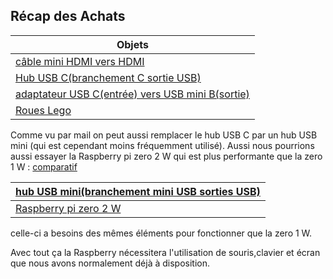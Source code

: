 ## Récap des Achats
| Objets  |
| ------ |
|[câble mini HDMI vers HDMI](https://www.amazon.fr/Rankie-C%C3%A2ble-Mini-Haute-Vitesse/dp/B01KRKO4MM/ref=asc_df_B01KRKO4MM/?tag=googshopfr-21&linkCode=df0&hvadid=167157077011&hvpos=&hvnetw=g&hvrand=12116481492070779837&hvpone=&hvptwo=&hvqmt=&hvdev=c&hvdvcmdl=&hvlocint=&hvlocphy=9054956&hvtargid=pla-329378245127&psc=1)|
|[Hub USB C(branchement C sortie USB)](https://www.amazon.fr/hub-usb-c/s?k=hub+usb+c)| 
|[adaptateur USB C(entrée) vers USB mini B(sortie)](https://www.amazon.fr/iJiZuo-Pi%C3%A8ces-Adaptateur-Connecteur-Femelle/dp/B0B7RMFMN4/ref=sr_1_7?keywords=adaptateur+usb+c+vers+usb+mini+b&qid=1675762866&sprefix=adaptateur+usb+c+vers+usb+mini%2Caps%2C261&sr=8-7)|
|[Roues Lego](https://www.amazon.com/Lego-Tire-Wheel-Long-Axles/dp/B00XZIMDFO/ref=sr_1_2?ie=UTF8&qid=1491067628&sr=8-2&keywords=lego+wheel)|

Comme vu par mail on peut aussi remplacer le hub USB C par un hub USB mini (qui est cependant moins fréquemment utilisé).
Aussi nous pourrions aussi essayer la Raspberry pi zero 2 W qui est plus performante que la zero 1 W : [comparatif](https://raspberrytips.fr/raspberry-pi-zero-vs-zero-2/)

|[hub USB mini(branchement mini USB sorties USB)]( https://www.amazon.fr/Adaptateur-Puissance-Chargement-Raspberry-T%C3%A9l%C3%A9phone/dp/B078M3Z84Z/ref=asc_df_B078M3Z84Z/?tag=googshopfr-21&linkCode=df0&hvadid=313733719577&hvpos=&hvnetw=g&hvrand=7234106078462439040&hvpone=&hvptwo=&hvqmt=&hvdev=c&hvdvcmdl=&hvlocint=&hvlocphy=9054964&hvtargid=pla-564302864861&psc=1&tag=&ref=&adgrpid=60929699645&hvpone=&hvptwo=&hvadid=313733719577&hvpos=&hvnetw=g&hvrand=7234106078462439040&hvqmt=&hvdev=c&hvdvcmdl=&hvlocint=&hvlocphy=9054964&hvtargid=pla-564302864861)|
|-----|
|[Raspberry pi zero 2 W](https://www.ldlc.com/fiche/PB00516087.html#585a4fefd91c5)|

celle-ci a besoins des mêmes éléments pour fonctionner que la zero 1 W.

Avec tout ça la Raspberry nécessitera l'utilisation de souris,clavier et écran  que nous avons normalement déjà à disposition.
